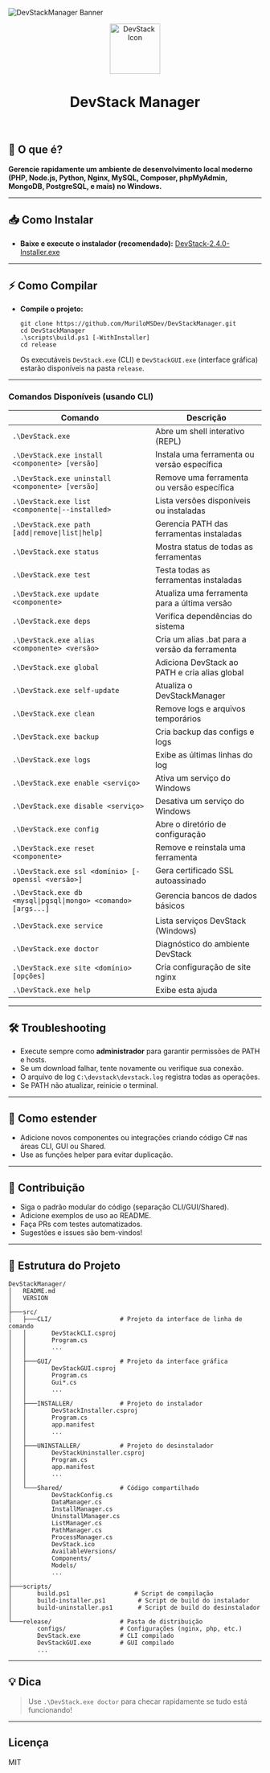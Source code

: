 ![DevStackManager Banner](https://img.shields.io/badge/Build-v2.4.0-blue?style=for-the-badge&logo=build)

<div align="center">
    <img src="src/Shared/DevStack.ico" alt="DevStack Icon" width="100" height="100"/>
</div>
<h1 align="center"><b>DevStack Manager</b></h1><br>

## 🚀 O que é?
**Gerencie rapidamente um ambiente de desenvolvimento local moderno (PHP, Node.js, Python, Nginx, MySQL, Composer, phpMyAdmin, MongoDB, PostgreSQL, e mais) no Windows.**

---

## 📥 Como Instalar

* **Baixe e execute o instalador (recomendado):** [DevStack-2.4.0-Installer.exe](https://github.com/MuriloMSDev/DevStackManager/releases/tag/v2.4.0)

---

## ⚡ Como Compilar

* **Compile o projeto:**
    ```
    git clone https://github.com/MuriloMSDev/DevStackManager.git
    cd DevStackManager
    .\scripts\build.ps1 [-WithInstaller]
    cd release
    ```
    Os executáveis `DevStack.exe` (CLI) e `DevStackGUI.exe` (interface gráfica) estarão disponíveis na pasta `release`.

---

### Comandos Disponíveis (usando CLI)

| Comando                                                       | Descrição                                              |
|---------------------------------------------------------------|--------------------------------------------------------|
| `.\DevStack.exe`                                              | Abre um shell interativo (REPL)                        |
| `.\DevStack.exe install <componente> [versão]`                | Instala uma ferramenta ou versão específica            |
| `.\DevStack.exe uninstall <componente> [versão]`              | Remove uma ferramenta ou versão específica             |
| `.\DevStack.exe list <componente\|--installed>`               | Lista versões disponíveis ou instaladas                |
| `.\DevStack.exe path [add\|remove\|list\|help]`               | Gerencia PATH das ferramentas instaladas               |
| `.\DevStack.exe status`                                       | Mostra status de todas as ferramentas                  |
| `.\DevStack.exe test`                                         | Testa todas as ferramentas instaladas                  |
| `.\DevStack.exe update <componente>`                          | Atualiza uma ferramenta para a última versão           |
| `.\DevStack.exe deps`                                         | Verifica dependências do sistema                       |
| `.\DevStack.exe alias <componente> <versão>`                  | Cria um alias .bat para a versão da ferramenta         |
| `.\DevStack.exe global`                                       | Adiciona DevStack ao PATH e cria alias global          |
| `.\DevStack.exe self-update`                                  | Atualiza o DevStackManager                             |
| `.\DevStack.exe clean`                                        | Remove logs e arquivos temporários                     |
| `.\DevStack.exe backup`                                       | Cria backup das configs e logs                         |
| `.\DevStack.exe logs`                                         | Exibe as últimas linhas do log                         |
| `.\DevStack.exe enable <serviço>`                             | Ativa um serviço do Windows                            |
| `.\DevStack.exe disable <serviço>`                            | Desativa um serviço do Windows                         |
| `.\DevStack.exe config`                                       | Abre o diretório de configuração                       |
| `.\DevStack.exe reset <componente>`                           | Remove e reinstala uma ferramenta                      |
| `.\DevStack.exe ssl <domínio> [-openssl <versão>]`            | Gera certificado SSL autoassinado                      |
| `.\DevStack.exe db <mysql\|pgsql\|mongo> <comando> [args...]` | Gerencia bancos de dados básicos                       |
| `.\DevStack.exe service`                                      | Lista serviços DevStack (Windows)                      |
| `.\DevStack.exe doctor`                                       | Diagnóstico do ambiente DevStack                       |
| `.\DevStack.exe site <domínio> [opções]`                      | Cria configuração de site nginx                        |
| `.\DevStack.exe help`                                         | Exibe esta ajuda                                       |

---

## 🛠️ Troubleshooting

- Execute sempre como **administrador** para garantir permissões de PATH e hosts.
- Se um download falhar, tente novamente ou verifique sua conexão.
- O arquivo de log `C:\devstack\devstack.log` registra todas as operações.
- Se PATH não atualizar, reinicie o terminal.

---

## 🧩 Como estender

- Adicione novos componentes ou integrações criando código C# nas áreas CLI, GUI ou Shared.
- Use as funções helper para evitar duplicação.

---

## 🤝 Contribuição

- Siga o padrão modular do código (separação CLI/GUI/Shared).
- Adicione exemplos de uso ao README.
- Faça PRs com testes automatizados.
- Sugestões e issues são bem-vindos!

---

## 📂 Estrutura do Projeto

```text
DevStackManager/
│   README.md
│   VERSION
│
├───src/
│   ├───CLI/                   # Projeto da interface de linha de comando
│   │       DevStackCLI.csproj
│   │       Program.cs
│   │       ...
│   │
│   ├───GUI/                   # Projeto da interface gráfica
│   │       DevStackGUI.csproj
│   │       Program.cs
│   │       Gui*.cs
│   │       ...
│   │
│   ├───INSTALLER/             # Projeto do instalador
│   │       DevStackInstaller.csproj
│   │       Program.cs
│   │       app.manifest
│   │       ...
│   │
│   ├───UNINSTALLER/           # Projeto do desinstalador
│   │       DevStackUninstaller.csproj
│   │       Program.cs
│   │       app.manifest
│   │       ...
│   │
│   └───Shared/                # Código compartilhado
│           DevStackConfig.cs
│           DataManager.cs
│           InstallManager.cs
│           UninstallManager.cs
│           ListManager.cs
│           PathManager.cs
│           ProcessManager.cs
│           DevStack.ico
│           AvailableVersions/
│           Components/
│           Models/
│           ...
│
├───scripts/
│       build.ps1                  # Script de compilação
│       build-installer.ps1         # Script de build do instalador
│       build-uninstaller.ps1       # Script de build do desinstalador
│
└───release/                   # Pasta de distribuição
        configs/               # Configurações (nginx, php, etc.)
        DevStack.exe           # CLI compilado
        DevStackGUI.exe        # GUI compilado
        ...
```

---

## 💡 Dica

> Use `.\DevStack.exe doctor` para checar rapidamente se tudo está funcionando!

---

## Licença

MIT